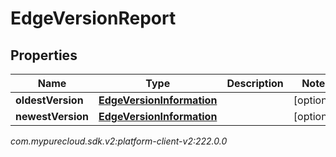 # EdgeVersionReport


## Properties

| Name | Type | Description | Notes |
| ------------ | ------------- | ------------- | ------------- |
| **oldestVersion** | [**EdgeVersionInformation**](EdgeVersionInformation) |  |  [optional] |
| **newestVersion** | [**EdgeVersionInformation**](EdgeVersionInformation) |  |  [optional] |




_com.mypurecloud.sdk.v2:platform-client-v2:222.0.0_
